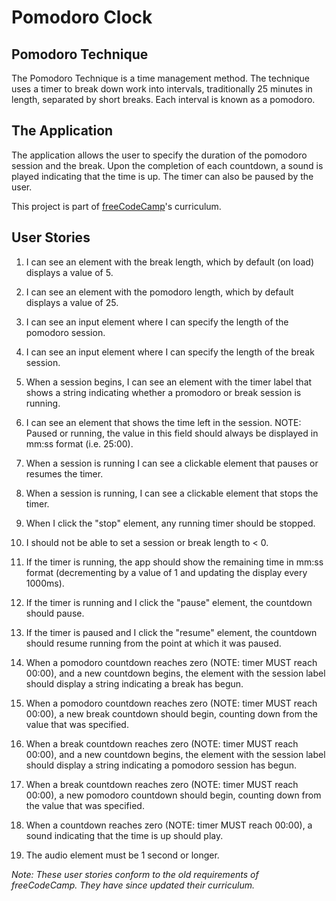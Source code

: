 # Pomodoro Clock

## Pomodoro Technique
The Pomodoro Technique is a time management method. The technique uses a timer to break down work into intervals, traditionally 25 minutes in length, separated by short breaks. Each interval is known as a pomodoro.

## The Application
The application allows the user to specify the duration of the pomodoro session and the break. Upon the completion of each countdown, a sound is played indicating that the time is up. The timer can also be paused by the user.

This project is part of [freeCodeCamp](https://www.freecodecamp.org/)'s curriculum.

## User Stories

1. I can see an element with the break length, which by default (on load) displays a value of 5.

2. I can see an element with the pomodoro length, which by default displays a value of 25.

3. I can see an input element where I can specify the length of the pomodoro session.

4. I can see an input element where I can specify the length of the break session.

5. When a session begins, I can see an element with the timer label that shows a string indicating whether a promodoro or break session is running.

6. I can see an element that shows the time left in the session. NOTE: Paused or running, the value in this field should always be displayed in mm:ss format (i.e. 25:00).

7. When a session is running I can see a clickable element that pauses or resumes the timer.

8. When a session is running, I can see a clickable element that stops the timer.

9. When I click the "stop" element, any running timer should be stopped.

10. I should not be able to set a session or break length to < 0.

11. If the timer is running, the app should show the remaining time in mm:ss format (decrementing by a value of 1 and updating the display every 1000ms).

12. If the timer is running and I click the "pause" element, the countdown should pause.

13. If the timer is paused and I click the "resume" element, the countdown should resume running from the point at which it was paused.

14. When a pomodoro countdown reaches zero (NOTE: timer MUST reach 00:00), and a new countdown begins, the element with the session label should display a string indicating a break has begun.

15. When a pomodoro countdown reaches zero (NOTE: timer MUST reach 00:00), a new break countdown should begin, counting down from the value that was specified.

16. When a break countdown reaches zero (NOTE: timer MUST reach 00:00), and a new countdown begins, the element with the session label should display a string indicating a pomodoro session has begun.

17. When a break countdown reaches zero (NOTE: timer MUST reach 00:00), a new pomodoro countdown should begin, counting down from the value that was specified.

18. When a countdown reaches zero (NOTE: timer MUST reach 00:00), a sound indicating that the time is up should play.

19. The audio element must be 1 second or longer.

*Note: These user stories conform to the old requirements of freeCodeCamp. They have since updated their curriculum.*